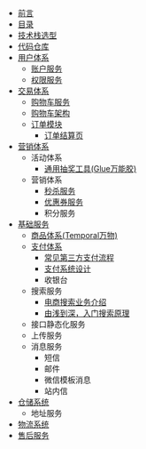 - [前言](/)
- [目录](/guide)
- [技术栈选型](/?id=技术栈选型)
- [代码仓库](/?id=代码仓库)
- [用户体系](/src/account/?id=用户体系)
    + [账户服务](/src/account/?id=架构设计)
    + [权限服务](/src/account/?id=后台权限管理)
- [交易体系](/src/shopping/cart?id=交易体系)
    + [购物车服务](/src/shopping/cart?id=购物车服务)
    + [购物车架构](/src/shopping/cart?id=购物车架构)
    + [订单模块](/src/order/)
        * [订单结算页](/src/order/checkout)
- [营销体系](/src/promotion/?id=营销体系)
    + 活动体系
        * [通用抽奖工具(Glue万能胶)](/src/promotion/glue)
    + 营销体系
        * [秒杀服务](/src/promotion/seckill?id=秒杀服务)
        * [优惠券服务](/src/promotion/coupon?id=优惠券服务)
        * 积分服务
- [基础服务](/src/base/)
    + [商品体系(Temporal万物)](/src/shopping/product?id=商品系统)
    + [支付体系](/src/trade/)
        * [常见第三方支付流程](/src/trade/?id=常见第三方支付流程)
        * [支付系统设计](/src/trade/?id=支付系统设计)
        * 收银台
    + 搜索服务
        * [电商搜索业务介绍](/src/base/search/business)
        * [由浅到深，入门搜索原理](/src/base/search/tech)
    + 接口静态化服务
    + 上传服务
    + 消息服务
        * 短信
        * 邮件
        * 微信模板消息
        * 站内信
- [仓储系统](/src/warehouse/)
    + 地址服务
- [物流系统](/src/express/)
- [售后服务](/src/aftersale/)
    
